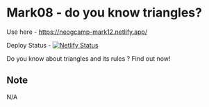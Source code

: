 # Mark08 - do you know triangles?
Use here - https://neogcamp-mark12.netlify.app/

Deploy Status - [![Netlify Status](https://api.netlify.com/api/v1/badges/2c67d49a-871f-4db5-b4ee-5ab5bc3ecbf9/deploy-status)](https://app.netlify.com/sites/neogcamp-mark12/deploys)

Do you know about triangles and its rules ? Find out now!
## Note
N/A
